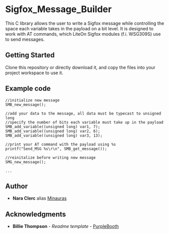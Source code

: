 # Sigfox_Message_Builder

This C library allows the user to write a Sigfox message while controlling the space each variable takes in the payload on a bit level. It is designed to work with AT commands, which LiteOn Sigfox modules (f.i. WSG309S) use to send messages.

## Getting Started

Clone this repository or directly download it, and copy the files into your project workspace to use it.

## Example code

```
//initialize new message
SMB_new_message();

//add your data to the message, all data must be typecast to unsigned long
//specify the number of bits each variable must take up in the payload
SMB_add_variable((unsigned long) var1, 7);
SMB_add_variable((unsigned long) var2, 6);
SMB_add_variable((unsigned long) var3, 13);

//print your AT command with the payload using %s
printf("Send_MSG %s\r\n", SMB_get_message());

//reinitalize before writing new message
SMG_new_message();

...
```

## Author

* **Nara Clerc** alias [Minauras](https://github.com/Minauras)

## Acknowledgments

* **Billie Thompson** - *Readme template* - [PurpleBooth](https://github.com/PurpleBooth)
